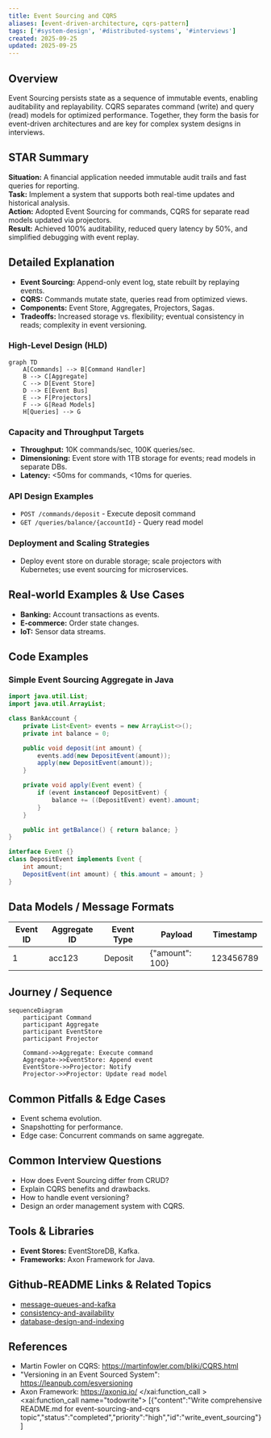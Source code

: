 ```yaml
---
title: Event Sourcing and CQRS
aliases: [event-driven-architecture, cqrs-pattern]
tags: ['#system-design', '#distributed-systems', '#interviews']
created: 2025-09-25
updated: 2025-09-25
---
```


## Overview
Event Sourcing persists state as a sequence of immutable events, enabling auditability and replayability. CQRS separates command (write) and query (read) models for optimized performance. Together, they form the basis for event-driven architectures and are key for complex system designs in interviews.

## STAR Summary
**Situation:** A financial application needed immutable audit trails and fast queries for reporting.  
**Task:** Implement a system that supports both real-time updates and historical analysis.  
**Action:** Adopted Event Sourcing for commands, CQRS for separate read models updated via projectors.  
**Result:** Achieved 100% auditability, reduced query latency by 50%, and simplified debugging with event replay.

## Detailed Explanation
- **Event Sourcing:** Append-only event log, state rebuilt by replaying events.
- **CQRS:** Commands mutate state, queries read from optimized views.
- **Components:** Event Store, Aggregates, Projectors, Sagas.
- **Tradeoffs:** Increased storage vs. flexibility; eventual consistency in reads; complexity in event versioning.

### High-Level Design (HLD)
```mermaid
graph TD
    A[Commands] --> B[Command Handler]
    B --> C[Aggregate]
    C --> D[Event Store]
    D --> E[Event Bus]
    E --> F[Projectors]
    F --> G[Read Models]
    H[Queries] --> G
```

### Capacity and Throughput Targets
- **Throughput:** 10K commands/sec, 100K queries/sec.
- **Dimensioning:** Event store with 1TB storage for events; read models in separate DBs.
- **Latency:** <50ms for commands, <10ms for queries.

### API Design Examples
- `POST /commands/deposit` - Execute deposit command
- `GET /queries/balance/{accountId}` - Query read model

### Deployment and Scaling Strategies
- Deploy event store on durable storage; scale projectors with Kubernetes; use event sourcing for microservices.

## Real-world Examples & Use Cases
- **Banking:** Account transactions as events.
- **E-commerce:** Order state changes.
- **IoT:** Sensor data streams.

## Code Examples
### Simple Event Sourcing Aggregate in Java
```java
import java.util.List;
import java.util.ArrayList;

class BankAccount {
    private List<Event> events = new ArrayList<>();
    private int balance = 0;

    public void deposit(int amount) {
        events.add(new DepositEvent(amount));
        apply(new DepositEvent(amount));
    }

    private void apply(Event event) {
        if (event instanceof DepositEvent) {
            balance += ((DepositEvent) event).amount;
        }
    }

    public int getBalance() { return balance; }
}

interface Event {}
class DepositEvent implements Event {
    int amount;
    DepositEvent(int amount) { this.amount = amount; }
}
```

## Data Models / Message Formats
| Event ID | Aggregate ID | Event Type | Payload | Timestamp |
|----------|--------------|------------|---------|-----------|
| 1        | acc123       | Deposit    | {"amount": 100} | 123456789 |

## Journey / Sequence
```mermaid
sequenceDiagram
    participant Command
    participant Aggregate
    participant EventStore
    participant Projector

    Command->>Aggregate: Execute command
    Aggregate->>EventStore: Append event
    EventStore->>Projector: Notify
    Projector->>Projector: Update read model
```

## Common Pitfalls & Edge Cases
- Event schema evolution.
- Snapshotting for performance.
- Edge case: Concurrent commands on same aggregate.

## Common Interview Questions
- How does Event Sourcing differ from CRUD?
- Explain CQRS benefits and drawbacks.
- How to handle event versioning?
- Design an order management system with CQRS.

## Tools & Libraries
- **Event Stores:** EventStoreDB, Kafka.
- **Frameworks:** Axon Framework for Java.

## Github-README Links & Related Topics
- [message-queues-and-kafka](../message-queues-and-kafka/README.md)
- [consistency-and-availability](../consistency-and-availability/README.md)
- [database-design-and-indexing](../database-design-and-indexing/README.md)

## References
- Martin Fowler on CQRS: https://martinfowler.com/bliki/CQRS.html
- "Versioning in an Event Sourced System": https://leanpub.com/esversioning
- Axon Framework: https://axoniq.io/</content>
</xai:function_call ><xai:function_call name="todowrite">
<parameter name="todos">[{"content":"Write comprehensive README.md for event-sourcing-and-cqrs topic","status":"completed","priority":"high","id":"write_event_sourcing"}]